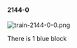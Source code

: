 #### 2144-0
![train-2144-0-0.png](https://github.com/lil-lab/nlvr/raw/master/nlvr/train/images/36/train-2144-0-0.png "train-2144-0-0.png")

There is 1 blue block